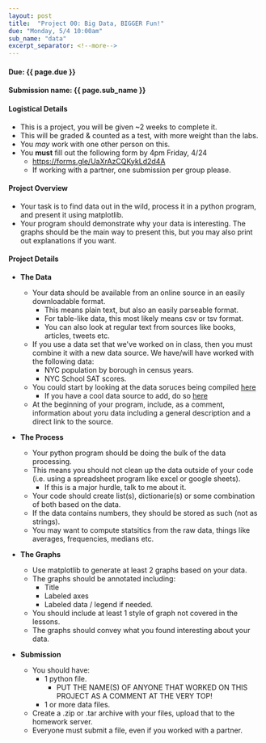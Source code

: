```yaml
---
layout: post
title:  "Project 00: Big Data, BIGGER Fun!"
due: "Monday, 5/4 10:00am"
sub_name: "data"
excerpt_separator: <!--more-->
---
```


#### Due: {{ page.due }}

#### Submission name: {{ page.sub_name }}
<!--more-->


#### Logistical Details
* This is a project, you will be given ~2 weeks to complete it.
* This will be graded & counted as a test, with more weight than the labs.
* You _may_ work with one other person on this.
* You __must__ fill out the following form by 4pm Friday, 4/24
  * <https://forms.gle/UaXrAzCQKykLd2d4A>
  * If working with a partner, one submission per group please.

#### Project Overview
* Your task is to find data out in the wild, process it in a python program, and present it using matplotlib.
* Your program should demonstrate why your data is interesting. The graphs should be the main way to present this, but you may also print out explanations if you want.

#### Project Details
* __The Data__
  * Your data should be available from an online source in an easily downloadable format.
    * This means plain text, but also an easily parseable format.
    * For table-like data, this most likely means csv or tsv format.
    * You can also look at regular text from sources like books, articles, tweets etc.
  * If you use a data set that we've worked on in class, then you must combine it with a new data source. We have/will have worked with the following data:
    * NYC population by borough in census years.
    * NYC School SAT scores.
  * You could start by looking at the data soruces being compiled [here](https://docs.google.com/spreadsheets/d/e/2PACX-1vQYJ_dshD7ssoyteOnL0SBw0agbdYc58uCFq7zP5XihQpxv-DCojCoRdqM3VVJw3H3t_D3JZRVwX-u5/pubhtml?gid=1434113469&single=true)
    * If you have a cool data source to add, do so [here](https://forms.gle/cgvNwfQpq6kkh39n6)
  * At the beginning of your program, include, as a comment, information about yoru data including a general description and a direct link to the source.

* __The Process__
  * Your python program should be doing the bulk of the data processing.
  * This means you should not clean up the data outside of your code (i.e. using a spreadsheet program like excel or google sheets).
    * If this is a major hurdle, talk to me about it.
  * Your code should create list(s), dictionarie(s) or some combination of both based on the data.
  * If the data contains numbers, they should be stored as such (not as strings).
  * You may want to compute statsitics from the raw data, things like averages, frequencies, medians etc.

* __The Graphs__
  * Use matplotlib to generate at least 2 graphs based on your data.
  * The graphs should be annotated including:
    * Title
    * Labeled axes
    * Labeled data / legend if needed.
  * You should include at least 1 style of graph not covered in the lessons.
  * The graphs should convey what you found interesting about your data.

* __Submission__
  * You should have:
    * 1 python file.
      * PUT THE NAME(S) OF ANYONE THAT WORKED ON THIS PROJECT AS A COMMENT AT THE VERY TOP!
    * 1 or more data files.
  * Create a .zip or .tar archive with your files, upload that to the homework server.
  * Everyone must submit a file, even if you worked with a partner.
